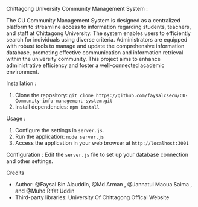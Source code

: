 Chittagong University Community Management System :

The CU Community Management System is designed as a centralized platform to streamline access to information regarding students,
teachers, and staff at Chittagong University. The system enables users
to efficiently search for individuals using diverse criteria. Administrators are equipped with robust tools to manage and update the comprehensive information database, promoting effective communication and
information retrieval within the university community. This project
aims to enhance administrative efficiency and foster a well-connected
academic environment.

Installation :
1. Clone the repository: `git clone https://github.com/faysalcsecu/CU-Community-info-management-system.git`
2. Install dependencies: `npm install`

Usage :
1. Configure the settings in `server.js`.
2. Run the application: `node server.js`
3. Access the application in your web browser at `http://localhost:3001`

Configuration :
Edit the `server.js` file to set up your database connection and other settings.

Credits

- Author: @Faysal Bin Alauddin, @Md Arman , @Jannatul Maoua Saima , and @Muhd Rifat Uddin 
- Third-party libraries: University Of Chittagong Offical Website

